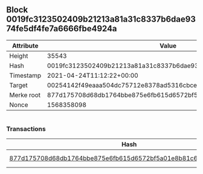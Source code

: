 ## Block 0019fc3123502409b21213a81a31c8337b6dae9374fe5df4fe7a6666fbe4924a

Attribute | Value
--- | ---
Height | 35543
Hash | 0019fc3123502409b21213a81a31c8337b6dae9374fe5df4fe7a6666fbe4924a
Timestamp | 2021-04-24T11:12:22+00:00
Target | 00254142f49eaaa504dc75712e8378ad5316cbcead634704b3734b6271167cc4
Merke root | 877d175708d68db1764bbe875e6fb615d6572bf5a01e8b81c6ed294890cbbb2f
Nonce | 1568358098

```

```

### Transactions

Hash | Amount
--- | ---
[877d175708d68db1764bbe875e6fb615d6572bf5a01e8b81c6ed294890cbbb2f](877d175708d68db1764bbe875e6fb615d6572bf5a01e8b81c6ed294890cbbb2f.md) | 10.00000000 SKEPTI 
